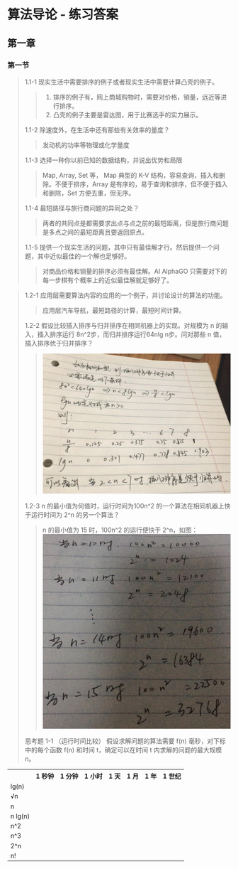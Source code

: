 # 算法导论 - 练习答案

## 第一章
### 第一节

> 1.1-1 现实生活中需要排序的例子或者现实生活中需要计算凸壳的例子。
> > 1. 排序的例子有，网上商城购物时，需要对价格，销量，远近等进行排序。
> > 2. 凸壳的例子主要是雷达图，用于比赛选手的实力展示。
> 
> 1.1-2 除速度外，在生活中还有那些有关效率的量度？
> > 发动机的功率等物理或化学量度
> 
> 1.1-3 选择一种你以前已知的数据结构，并说出优势和局限
> > Map, Array, Set 等， Map 典型的 K-V 结构，容易查询，插入和删除。不便于排序，Array 是有序的，易于查询和排序，但不便于插入和删除，Set 方便去重，但无序。
> 
> 1.1-4 最短路径与旅行商问题的异同之处？
> > 两者的共同点是都需要求出点与点之前的最短距离，但是旅行商问题是多点之间的最短距离且要返回原点。
> 
> 1.1-5 提供一个现实生活的问题，其中只有最佳解才行。然后提供一个问题，其中近似最佳的一个解也足够好。
> > 对商品价格和销量的排序必须有最佳解。AI AlphaGO 只需要对下的每一步棋有个概率上的近似最佳解就足够好了。

> 1.2-1 应用层需要算法内容的应用的一个例子，并讨论设计的算法的功能。
> > 应用层汽车导航，最短路径的计算，最短时间计算。
> 
> 1.2-2 假设比较插入排序与归并排序在相同机器上的实现。对规模为 n 的输入，插入排序运行 8n^2步，而归并排序运行64nlg n步。问对那些 n 值，插入排序优于归并排序？
> > ![计算图例](./images/Algorithms/1.2-2.jpg "计算图例")
> 
> 1.2-3 n 的最小值为何值时，运行时间为100n^2 的一个算法在相同机器上快于运行时间为 2^n 的另一个算法？
> > n 的最小值为 15 时，100n^2 的运行便快于 2^n，如图：
> > ![计算图例](./images/Algorithms/1.2-3.jpg "计算图例")
> 
> 思考题
> 1-1  （运行时间比较） 假设求解问题的算法需要 f(n) 毫秒，对下标中的每个函数 f(n) 和时间 t，确定可以在时间 t 内求解的问题的最大规模 n。

<table>
<tr>
<th></th>
<th> 1 秒钟 </th>
<th> 1 分钟 </th>
<th> 1 小时 </th>
<th> 1 天 </th>
<th> 1 月 </th>
<th> 1 年 </th>
<th> 1 世纪 </th>
</tr>
<tr>
<td> lg(n) </td>
<td></td>
<td></td>
<td></td>
<td></td>
<td></td>
<td></td>
<td></td>
</tr>
<tr>
<td> √n </td>
<td></td>
<td></td>
<td></td>
<td></td>
<td></td>
<td></td>
<td></td>
</tr>
<tr>
<td> n </td>
<td></td>
<td></td>
<td></td>
<td></td>
<td></td>
<td></td>
<td></td>
</tr>
<tr>
<td> n lg(n) </td>
<td></td>
<td></td>
<td></td>
<td></td>
<td></td>
<td></td>
<td></td>
</tr>
<tr>
<td> n^2 </td>
<td></td>
<td></td>
<td></td>
<td></td>
<td></td>
<td></td>
<td></td>
</tr>
<tr>
<td> n^3 </td>
<td></td>
<td></td>
<td></td>
<td></td>
<td></td>
<td></td>
<td></td>
</tr>
<tr>
<td> 2^n </td>
<td></td>
<td></td>
<td></td>
<td></td>
<td></td>
<td></td>
<td></td>
</tr>
<tr>
<td> n! </td>
<td></td>
<td></td>
<td></td>
<td></td>
<td></td>
<td></td>
<td></td>
</tr>
</table>